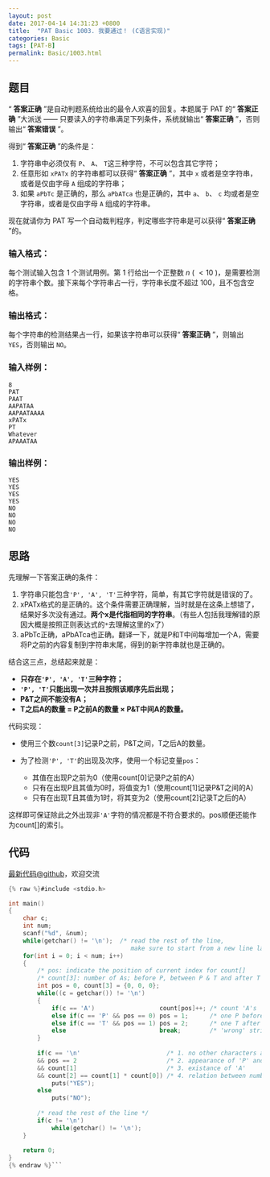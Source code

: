 ```yaml
---
layout: post
date: 2017-04-14 14:31:23 +0800
title:  "PAT Basic 1003. 我要通过！ (C语言实现)"
categories: Basic
tags: [PAT-B]
permalink: Basic/1003.html
---
```


## 题目

“ **答案正确** ”是自动判题系统给出的最令人欢喜的回复。本题属于 PAT 的“ **答案正确** ”大派送 ——
只要读入的字符串满足下列条件，系统就输出“ **答案正确** ”，否则输出“ **答案错误** ”。

得到“ **答案正确** ”的条件是：

  1. 字符串中必须仅有 `P`、 `A`、 `T`这三种字符，不可以包含其它字符；
  2. 任意形如 `xPATx` 的字符串都可以获得“ **答案正确** ”，其中 `x` 或者是空字符串，或者是仅由字母 `A` 组成的字符串；
  3. 如果 `aPbTc` 是正确的，那么 `aPbATca` 也是正确的，其中 `a`、 `b`、 `c` 均或者是空字符串，或者是仅由字母 `A` 组成的字符串。

现在就请你为 PAT 写一个自动裁判程序，判定哪些字符串是可以获得“ **答案正确** ”的。

### 输入格式：

每个测试输入包含 1 个测试用例。第 1 行给出一个正整数 $n$ ( $<10$ )，是需要检测的字符串个数。接下来每个字符串占一行，字符串长度不超过
100，且不包含空格。

### 输出格式：

每个字符串的检测结果占一行，如果该字符串可以获得“ **答案正确** ”，则输出 `YES`，否则输出 `NO`。

### 输入样例：

    
    
    8
    PAT
    PAAT
    AAPATAA
    AAPAATAAAA
    xPATx
    PT
    Whatever
    APAAATAA
    

### 输出样例：

    
    
    YES
    YES
    YES
    YES
    NO
    NO
    NO
    NO
    



## 思路

先理解一下答案正确的条件：

1. 字符串只能包含`'P', 'A', 'T'`三种字符，简单，有其它字符就是错误的了。
2. xPATx格式的是正确的。这个条件需要正确理解，当时就是在这条上想错了，结果好多次没有通过。**两个x是代指相同的字符串**。（有些人包括我理解错的原因大概是按照正则表达式的`*`去理解这里的x了）
3. aPbTc正确，aPbATca也正确。翻译一下，就是P和T中间每增加一个A，需要将P之前的内容复制到字符串末尾，得到的新字符串就也是正确的。

结合这三点，总结起来就是：
- **只存在`'P', 'A', 'T'`三种字符；**
- **`'P', 'T'`只能出现一次并且按照该顺序先后出现；**
- **P&T之间不能没有A；**
- **T之后A的数量 = P之前A的数量 × P&T中间A的数量。**

代码实现：

* 使用三个数`count[3]`记录P之前，P&T之间，T之后A的数量。
* 为了检测`'P', 'T'`的出现及次序，使用一个标记变量`pos`：

  * 其值在出现P之前为0（使用count[0]记录P之前的A）
  * 只有在出现P且其值为0时，将值变为1（使用count[1]记录P&T之间的A）
  * 只有在出现T且其值为1时，将其变为2（使用count[2]记录T之后的A）

 这样即可保证除此之外出现非`'A'`字符的情况都是不符合要求的。pos顺便还能作为count[]的索引。

## 代码

[最新代码@github](https://github.com/OliverLew/PAT/blob/master/PATBasic/1003.c)，欢迎交流
```c
{% raw %}#include <stdio.h>

int main()
{
    char c;
    int num;
    scanf("%d", &num);
    while(getchar() != '\n');  /* read the rest of the line, 
                                  make sure to start from a new line later */
    for(int i = 0; i < num; i++)
    {
        /* pos: indicate the position of current index for count[]     */
        /* count[3]: number of As; before P, between P & T and after T */
        int pos = 0, count[3] = {0, 0, 0};
        while((c = getchar()) != '\n')
        {
            if(c == 'A')                  count[pos]++; /* count 'A's     */
            else if(c == 'P' && pos == 0) pos = 1;      /* one P before T */
            else if(c == 'T' && pos == 1) pos = 2;      /* one T after P  */
            else                          break;        /* 'wrong' string */
        }
        
        if(c == '\n'                        /* 1. no other characters at end */
        && pos == 2                         /* 2. appearance of 'P' and 'T'  */
        && count[1]                         /* 3. existance of 'A'           */
        && count[2] == count[1] * count[0]) /* 4. relation between numbers   */   
            puts("YES");
        else
            puts("NO");
        
        /* read the rest of the line */
        if(c != '\n')   
            while(getchar() != '\n'); 
    }
    
    return 0;
}
{% endraw %}```